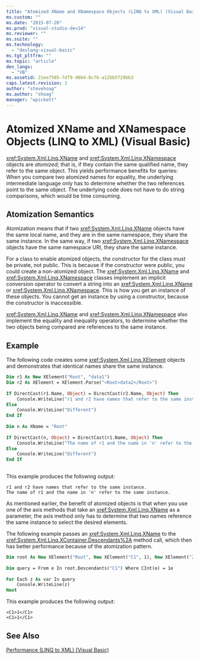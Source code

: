 ```yaml
---
title: "Atomized XName and XNamespace Objects (LINQ to XML) (Visual Basic) | Microsoft Docs"
ms.custom: ""
ms.date: "2015-07-20"
ms.prod: "visual-studio-dev14"
ms.reviewer: ""
ms.suite: ""
ms.technology: 
  - "devlang-visual-basic"
ms.tgt_pltfrm: ""
ms.topic: "article"
dev_langs: 
  - "VB"
ms.assetid: 21ee7585-7df9-40b4-8c76-a12bb5f29bb3
caps.latest.revision: 3
author: "stevehoag"
ms.author: "shoag"
manager: "wpickett"
---
```

# Atomized XName and XNamespace Objects (LINQ to XML) (Visual Basic)
<xref:System.Xml.Linq.XName> and <xref:System.Xml.Linq.XNamespace> objects are *atomized*; that is, if they contain the same qualified name, they refer to the same object. This yields performance benefits for queries: When you compare two atomized names for equality, the underlying intermediate language only has to determine whether the two references point to the same object. The underlying code does not have to do string comparisons, which would be time consuming.  
  
## Atomization Semantics  
 Atomization means that if two <xref:System.Xml.Linq.XName> objects have the same local name, and they are in the same namespace, they share the same instance. In the same way, if two <xref:System.Xml.Linq.XNamespace> objects have the same namespace URI, they share the same instance.  
  
 For a class to enable atomized objects, the constructor for the class must be private, not public. This is because if the constructor were public, you could create a non-atomized object. The <xref:System.Xml.Linq.XName> and <xref:System.Xml.Linq.XNamespace> classes implement an implicit conversion operator to convert a string into an <xref:System.Xml.Linq.XName> or <xref:System.Xml.Linq.XNamespace>. This is how you get an instance of these objects. You cannot get an instance by using a constructor, because the constructor is inaccessible.  
  
 <xref:System.Xml.Linq.XName> and <xref:System.Xml.Linq.XNamespace> also implement the equality and inequality operators, to determine whether the two objects being compared are references to the same instance.  
  
## Example  
 The following code creates some <xref:System.Xml.Linq.XElement> objects and demonstrates that identical names share the same instance.  
  
```vb  
Dim r1 As New XElement("Root", "data1")  
Dim r2 As XElement = XElement.Parse("<Root>data2</Root>")  
  
If DirectCast(r1.Name, Object) = DirectCast(r2.Name, Object) Then  
	Console.WriteLine("r1 and r2 have names that refer to the same instance.")  
Else  
	Console.WriteLine("Different")  
End If  
  
Dim n As XName = "Root"  
  
If DirectCast(n, Object) = DirectCast(r1.Name, Object) Then  
	Console.WriteLine("The name of r1 and the name in 'n' refer to the same instance.")  
Else  
	Console.WriteLine("Different")  
End If  
  
```  
  
 This example produces the following output:  
  
```  
r1 and r2 have names that refer to the same instance.  
The name of r1 and the name in 'n' refer to the same instance.  
```  
  
 As mentioned earlier, the benefit of atomized objects is that when you use one of the axis methods that take an <xref:System.Xml.Linq.XName> as a parameter, the axis method only has to determine that two names reference the same instance to select the desired elements.  
  
 The following example passes an <xref:System.Xml.Linq.XName> to the <xref:System.Xml.Linq.XContainer.Descendants%2A> method call, which then has better performance because of the atomization pattern.  
  
```vb  
Dim root As New XElement("Root", New XElement("C1", 1), New XElement("Z1", New XElement("C1", 2), New XElement("C1", 1)))  
  
Dim query = From e In root.Descendants("C1") Where CInt(e) = 1e  
  
For Each z As var In query  
	Console.WriteLine(z)  
Next  
```  
  
 This example produces the following output:  
  
```  
<C1>1</C1>  
<C1>1</C1>  
```  
  
## See Also  
 [Performance (LINQ to XML) (Visual Basic)](../../../../visual-basic/programming-guide/concepts/linq/performance-linq-to-xml.md)